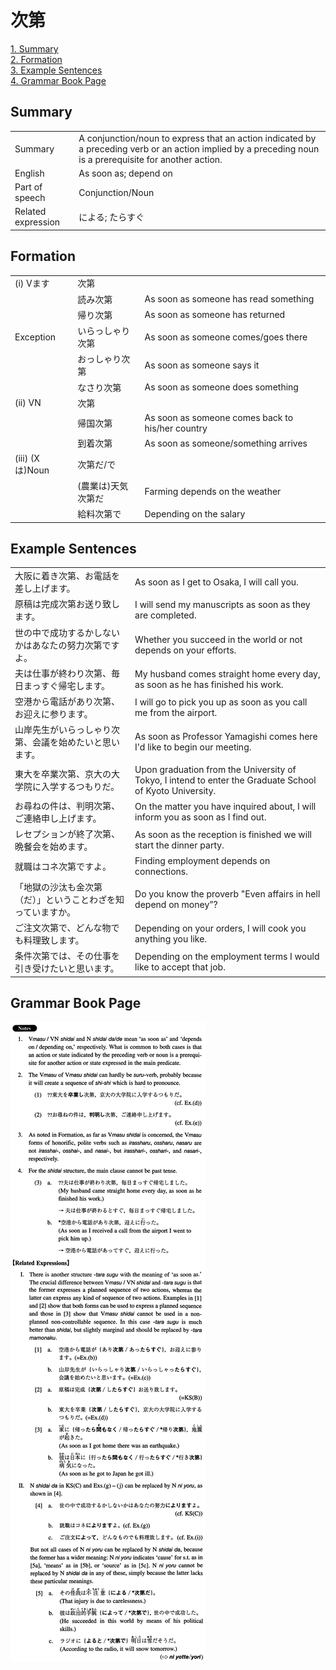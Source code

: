 # 次第

[1. Summary](#summary)<br>
[2. Formation](#formation)<br>
[3. Example Sentences](#example-sentences)<br>
[4. Grammar Book Page](#grammar-book-page)<br>


## Summary

<table><tr>   <td>Summary</td>   <td>A conjunction/noun to express that an action indicated by a preceding verb or an action implied by a preceding noun is a prerequisite for another action.</td></tr><tr>   <td>English</td>   <td>As soon as; depend on</td></tr><tr>   <td>Part of speech</td>   <td>Conjunction/Noun</td></tr><tr>   <td>Related expression</td>   <td>による; たらすぐ</td></tr></table>

## Formation

<table class="table"><tbody><tr class="tr head"><td class="td"><span class="numbers">(i)</span> <span class="bold">Vます</span></td><td class="td"><span class="concept">次第</span></td><td class="td"></td></tr><tr class="tr"><td class="td"></td><td class="td"><span>読み</span><span class="concept">次第</span></td><td class="td"><span>As soon as someone has read something</span></td></tr><tr class="tr"><td class="td"></td><td class="td"><span>帰り</span><span class="concept">次第</span></td><td class="td"><span>As soon as someone has returned</span></td></tr><tr class="tr head"><td class="td"><span class="bold">Exception</span></td><td class="td"><span>いらっしゃり</span><span class="concept">次第</span></td><td class="td"><span>As soon as someone comes/goes there</span></td></tr><tr class="tr"><td class="td"></td><td class="td"><span>おっしゃり</span><span class="concept">次第</span></td><td class="td"><span>As soon as someone says it</span></td></tr><tr class="tr"><td class="td"></td><td class="td"><span>なさり</span><span class="concept">次第</span></td><td class="td"><span>As soon as someone does something</span></td></tr><tr class="tr head"><td class="td"><span class="numbers">(ii)</span> <span class="bold">VN</span></td><td class="td"><span class="concept">次第</span></td><td class="td"></td></tr><tr class="tr"><td class="td"></td><td class="td"><span>帰国</span><span class="concept">次第</span></td><td class="td"><span>As soon as someone comes back to his/her country</span></td></tr><tr class="tr"><td class="td"></td><td class="td"><span>到着</span><span class="concept">次第</span></td><td class="td"><span>As soon as someone/something arrives</span></td></tr><tr class="tr head"><td class="td"><span class="numbers">(iii)</span> <span class="bold">(Xは)Noun</span></td><td class="td"><span class="concept">次第</span><span>だ/で</span></td><td class="td"></td></tr><tr class="tr"><td class="td"></td><td class="td"><span>(農業は)天気</span><span class="concept">次第</span><span>だ</span></td><td class="td"><span>Farming depends on the weather</span></td></tr><tr class="tr"><td class="td"></td><td class="td"><span>給料</span><span class="concept">次第</span><span>で</span></td><td class="td"><span>Depending on the salary</span></td></tr></tbody></table>

## Example Sentences

<table><tr>   <td>大阪に着き次第、お電話を差し上げます。</td>   <td>As soon as I get to Osaka, I will call you.</td></tr><tr>   <td>原稿は完成次第お送り致します。</td>   <td>I will send my manuscripts as soon as they are completed.</td></tr><tr>   <td>世の中で成功するかしないかはあなたの努力次第ですよ。</td>   <td>Whether you succeed in the world or not depends on your efforts.</td></tr><tr>   <td>夫は仕事が終わり次第、毎日まっすぐ帰宅します。</td>   <td>My husband comes straight home every day, as soon as he has finished his work.</td></tr><tr>   <td>空港から電話があり次第、お迎えに参ります。</td>   <td>I will go to pick you up as soon as you call me from the airport.</td></tr><tr>   <td>山岸先生がいらっしゃり次第、会議を始めたいと思います。</td>   <td>As soon as Professor Yamagishi comes here I'd like to begin our meeting.</td></tr><tr>   <td>東大を卒業次第、京大の大学院に入学するつもりだ。</td>   <td>Upon graduation from the University of Tokyo, I intend to enter the Graduate School of Kyoto University.</td></tr><tr>   <td>お尋ねの件は、判明次第、ご連絡申し上げます。</td>   <td>On the matter you have inquired about, I will inform you as soon as I find out.</td></tr><tr>   <td>レセプションが終了次第、晩餐会を始めます。</td>   <td>As soon as the reception is finished we will start the dinner party.</td></tr><tr>   <td>就職はコネ次第ですよ。</td>   <td>Finding employment depends on connections.</td></tr><tr>   <td>「地獄の沙汰も金次第（だ）」ということわざを知っていますか。</td>   <td>Do you know the proverb &quot;Even affairs in hell depend on money&rdquo;?</td></tr><tr>   <td>ご注文次第で、どんな物でも料理致します。</td>   <td>Depending on your orders, I will cook you anything you like.</td></tr><tr>   <td>条件次第では、その仕事を引き受けたいと思います。</td>   <td>Depending on the employment terms I would like to accept that job.</td></tr></table>

## Grammar Book Page

![](../img/Intermediate次第.png)

